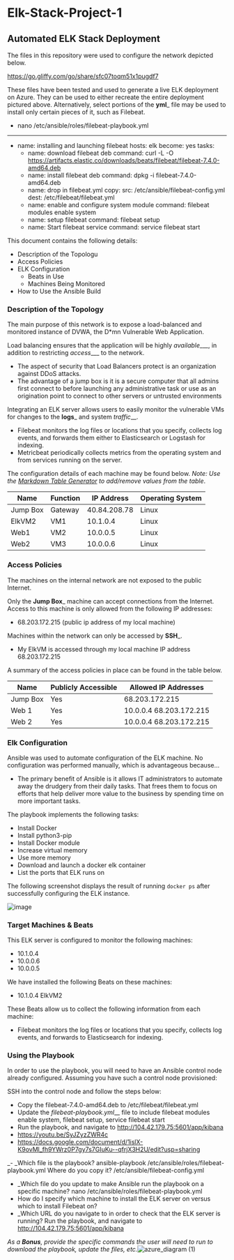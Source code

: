 # Elk-Stack-Project-1
## Automated ELK Stack Deployment

The files in this repository were used to configure the network depicted below.

https://go.gliffy.com/go/share/sfc07toqm51x1pugdf7


These files have been tested and used to generate a live ELK deployment on Azure. They can be used to either recreate the entire deployment pictured above. Alternatively, select portions of the __yml___ file may be used to install only certain pieces of it, such as Filebeat.


  - nano /etc/ansible/roles/filebeat-playbook.yml
  - ---
- name: installing and launching filebeat
  hosts: elk
  become: yes
  tasks:
  - name: download filebeat deb
    command: curl -L -O https://artifacts.elastic.co/downloads/beats/filebeat/filebeat-7.4.0-amd64.deb
  - name: install filebeat deb
    command: dpkg -i filebeat-7.4.0-amd64.deb
  - name: drop in filebeat.yml
    copy:
      src: /etc/ansible/filebeat-config.yml
      dest: /etc/filebeat/filebeat.yml
  - name: enable and configure system module
    command: filebeat modules enable system
  - name: setup filebeat
    command: filebeat setup
  - name: Start filebeat service
    command: service filebeat start
    

This document contains the following details:
- Description of the Topologu
- Access Policies
- ELK Configuration
  - Beats in Use
  - Machines Being Monitored
- How to Use the Ansible Build


### Description of the Topology

The main purpose of this network is to expose a load-balanced and monitored instance of DVWA, the D*mn Vulnerable Web Application.

Load balancing ensures that the application will be highly _available____, in addition to restricting _access____ to the network.
- The aspect of security that Load Balancers protect is an organization against DDoS attacks. 
- The advantage of a jump box is it is a secure computer that all admins first connect to before launching any administrative task or use as an origination point to connect to other servers or untrusted environments

Integrating an ELK server allows users to easily monitor the vulnerable VMs for changes to the __logs___ and system _traffic___.
- Filebeat monitors the log files or locations that you specify, collects log events, and forwards them either to Elasticsearch or Logstash for indexing.
- Metricbeat periodically collects metrics from the operating system and from services running on the server.

The configuration details of each machine may be found below.
_Note: Use the [Markdown Table Generator](http://www.tablesgenerator.com/markdown_tables) to add/remove values from the table_.

| Name     | Function | IP Address | Operating System |
|----------|----------|------------|------------------|
| Jump Box | Gateway  |40.84.208.78| Linux            |
| ElkVM2   |  VM1     |10.1.0.4    | Linux            |
| Web1     |  VM2     |10.0.0.5    | Linux            |
| Web2     |  VM3     |10.0.0.6    | Linux            |

### Access Policies

The machines on the internal network are not exposed to the public Internet. 

Only the __Jump Box___ machine can accept connections from the Internet. Access to this machine is only allowed from the following IP addresses:
- 68.203.172.215 (public ip address of my local machine)

Machines within the network can only be accessed by __SSH___.
- My ElkVM is accessed through my local machine  IP address 68.203.172.215

A summary of the access policies in place can be found in the table below.

| Name     | Publicly Accessible | Allowed IP Addresses |
|----------|---------------------|----------------------|
| Jump Box | Yes                 |68.203.172.215       |
| Web 1    | Yes                 |10.0.0.4  68.203.172.215|
| Web 2    | Yes                 |10.0.0.4  68.203.172.215|

### Elk Configuration

Ansible was used to automate configuration of the ELK machine. No configuration was performed manually, which is advantageous because...
- The primary benefit of Ansible is it allows IT administrators to automate away the drudgery from their daily tasks. That frees them to focus on efforts that help deliver more value to the business by spending time on more important tasks.

The playbook implements the following tasks:
- Install Docker 
- Install python3-pip
- Install Docker module
- Increase virtual memory
- Use more memory
- Download and launch a docker elk container
- List the ports that ELK runs on


The following screenshot displays the result of running `docker ps` after successfully configuring the ELK instance.

![image](https://user-images.githubusercontent.com/75663475/113495221-9b465000-94b5-11eb-885e-6c35501ff89e.png)


### Target Machines & Beats
This ELK server is configured to monitor the following machines:
- 10.1.0.4
- 10.0.0.6
- 10.0.0.5

We have installed the following Beats on these machines:
- 10.1.0.4 ElkVM2

These Beats allow us to collect the following information from each machine:
-  Filebeat monitors the log files or locations that you specify, collects log events, and forwards to Elasticsearch for indexing.

### Using the Playbook
In order to use the playbook, you will need to have an Ansible control node already configured. Assuming you have such a control node provisioned: 

SSH into the control node and follow the steps below:
- Copy the filebeat-7.4.0-amd64.deb to /etc/filebeat/filebeat.yml
- Update the _filebeat-playbook.yml___ file to include filebeat modules enable system, filebeat setup, service filebeat start
- Run the playbook, and navigate to http://104.42.179.75:5601/app/kibana
- https://youtu.be/SyJZyzZWR4c
- https://docs.google.com/document/d/1islX-K9ovMl_fh9YWrz0P7gy7s7GIuKu--qfrjX3H2U/edit?usp=sharing

_- _Which file is the playbook? ansible-playbook /etc/ansible/roles/filebeat-playbook.yml Where do you copy it? /etc/ansible/filebeat-config.yml
- _Which file do you update to make Ansible run the playbook on a specific machine? nano /etc/ansible/roles/filebeat-playbook.yml
- How do I specify which machine to install the ELK server on versus which to install Filebeat on? 
- _Which URL do you navigate to in order to check that the ELK server is running?  Run the playbook, and navigate to http://104.42.179.75:5601/app/kibana

_As a **Bonus**, provide the specific commands the user will need to run to download the playbook, update the files, etc._![azure_diagram (1)](https://user-images.githubusercontent.com/75663475/113498453-9fcd3180-94d2-11eb-98d3-f9a3895168f8.png)

